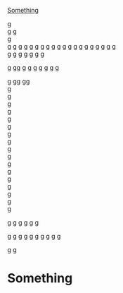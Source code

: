 [Something](#something)





g  
g  g  
g  
g  g  g  g  g  g  g  g  g  g  g  g  g  g  g  g  g  g  g  g  
g
g
g
g
g
g
g

g
gg
g
g
g
g
g
g
g

g
gg
gg  
g  
g  
g  
g  
g  
g  
g  
g  
g  
g  
g  
g  
g  
g  
g  
g  
g  

g
g
g
g
g
g

g
g
g
g
g
g
g
g
g
g

g
g












# Something
